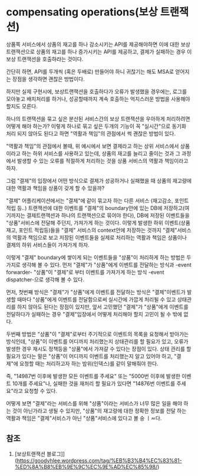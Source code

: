 # compensating operations(보상 트랜잭션)

상품쪽 서비스에서 상품의 재고를 하나 감소시키는 API를 제공해야하면 이에 대한 보상 트랜잭션으로 상품의 재고를 하나 증가시키는 API를 제공하고, 결제가 실패하는 경우 이 보상 트랜잭션을 호출하라는 것이다.

간단히 하면, API를 두개씩 (혹은 두배로) 만들어야 하니 귀찮기는 해도 MSA로 얻어지는 장점을 생각하면 괜찮은 방법이다.

하지만 실제 구현시에, 보상트랜잭션을 호출하다가 오류가 발생했을 경우에는, 로그를 모아놓고 배치처리를 하거나, 성공할때까지 계속 호출하는 억지스러운 방법을 사용해야할지도 모른다.

하나의 트랜잭션을 묶고 싶은 분산된 서비스간의 보상 트랜잭션을 우아하게 처리하려면 어떻게 해야 하는가?
이렇게 하나로 묶고 싶은 두개의 기능이 꼭 "실시간"으로 동기화 처리 되지 않아도 된다고 하면 "역활과 책임"의 관점에서 썩 괜찮은 방법이 있다.

"역활과 책임"의 관점에서 볼때, 위 예시에서 보면 결제라고 하는 상위 서비스에서 상품이라고 하는 하위 서비스를 사용하고 있는데, 상품의 재고를 늘리고 줄이는 것과 그 과정에서 발생할 수 있는 오류를 적절하게 처리하는 것을 상품 서비스의 역활과 책임이라고 하자.

그럼 "결제"의 입장에서 어떤 방식으로 결제가 성공하거나 실패했을 때 상품의 재고량에 대한 역활과 책임을 상품이 갖게 할 수 있을까?

"결제" 어플리케이션에서는 "결제"에 같이 묶고자 하는 다른 서비스 (재고감소, 포인트 적립 등..) 트랜잭션에 대한 이벤트를 "결제"의 boundary안에 있는 DB에 저장하고(여기까지는 결제트랜잭션과 하나의 트랜잭션으로 묶어야 한다), DB에 저장된 이벤트들을 "상품"서비스에 전달해 주던지, 가져가게 하는 것이다. 이렇게 발생한 하위 이벤트(상품재고, 포인트 적립등)들을 "결제" 서비스의 context안에 저장하는 것까지 "결제"서비스의 역활과 책임으로 보고 저장된 이벤트들을 실제로 처리하는 역활과 책임은 상품이나 결제의 하위 서비스들이 가져가게 하자.

이렇게 "결제" boundary에 쌓이게 되는 이벤트들을 "상품"이 처리하게 하는 방법은 두 가지로 생각해 볼 수 있다. 먼저 "결제"가 "상품"에게 이벤트를 전달하는 방식과 -event forwarder- "상품"이 "결제"로 부터 이벤트를 가져가게 하는 방식 -event dispatcher-으로 생각해 볼 수 있다.

먼저, 첫번째 방식은 "결제"가 "상품"에게 이벤트를 전달하는 방식은 "결제"이벤트가 발생할 때마다 "상품"에게 이벤트를 전달함으로써 실시간에 가깝게 처리될 수 있고 상태관리를 하지 않아도 된다는 장점이 있지만, 앞서 고민했던 "결제"가 "상품"에게 이벤트를 전달하다가 실패하는 경우 "결제"입장에서 어떻게 처리해야 할지 고민이 될 수 밖에 없다.

두번째 방법은 "상품"이 "결제"로부터 주기적으로 이벤트의 목록을 요청해서 받아가는 방식인데, "상품"이 이벤트를 어디까지 처리했는지 상태관리를 할 필요가 있고, 오류가 발생한 경우 재시도 정책등을 "상품"에서 가져갈 수 있다는 장점이 있다. 상태 관리를 할 필요가 있다는 말은 "상품"이 어디까지 이벤트를 처리했는지 알고 있어야 하고, "결제"에 요청할 때는 처리하고자 하는 밤위(인덱스)를 같이 말해줘야 한다.

즉, "14987번 이후에 발생한 모든 이벤트를 주세요" 또는 "5000번 이후에 발생한 이벤트 10개를 주세요"나, 실패한 것을 재처리 할 필요가 있다면 "14876번 이벤트를 주세요"라고 요청할 수 있다.

어떻게 보면 "결제"라는 서비스를 위해 "상품"이라는 서비스가 너무 많은 일을 해야 하는 것이 아닌가라고 생될 수 있지만, "상품"의 재고량에 대한 정확한 정보를 전달 하는 역활과 책임은 "결제"서비스가 아닌 "상품"서비스에 있다고 볼 숭 ㅣㅆ다.

## 참조

1. [보상트랜잭션 블로그]](https://goodyhlee.wordpress.com/tag/%EB%B3%B4%EC%83%81-%ED%8A%B8%EB%9E%9C%EC%9E%AD%EC%85%98/)